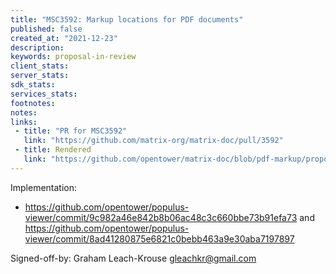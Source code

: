```yaml
---
title: "MSC3592: Markup locations for PDF documents"
published: false
created_at: "2021-12-23"
description:
keywords: proposal-in-review
client_stats:
server_stats:
sdk_stats:
services_stats:
footnotes:
notes:
links:
 - title: "PR for MSC3592"
   link: "https://github.com/matrix-org/matrix-doc/pull/3592"
 - title: Rendered
   link: "https://github.com/opentower/matrix-doc/blob/pdf-markup/proposals/3592-pdf-markup.md"
---
```


Implementation:

- https://github.com/opentower/populus-viewer/commit/9c982a46e842b8b06ac48c3c660bbe73b91efa73 and https://github.com/opentower/populus-viewer/commit/8ad41280875e6821c0bebb463a9e30aba7197897


Signed-off-by: Graham Leach-Krouse gleachkr@gmail.com
